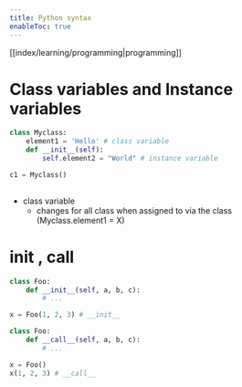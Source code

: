 ```yaml
---
title: Python syntax
enableToc: true
---
```

[[index/learning/programming|programming]]

# Class variables and Instance variables

```python
class Myclass:
	element1 = 'Hello' # class variable
	def __init__(self):
		self.element2 = "World" # instance variable

c1 = Myclass()
		
```
- class variable 
	- changes for all class when assigned to via the class (Myclass.element1 = X)

# __init__ , __call__

```python
class Foo:
    def __init__(self, a, b, c):
        # ...

x = Foo(1, 2, 3) # __init__
```
```python
class Foo:
    def __call__(self, a, b, c):
        # ...

x = Foo()
x(1, 2, 3) # __call__
```

